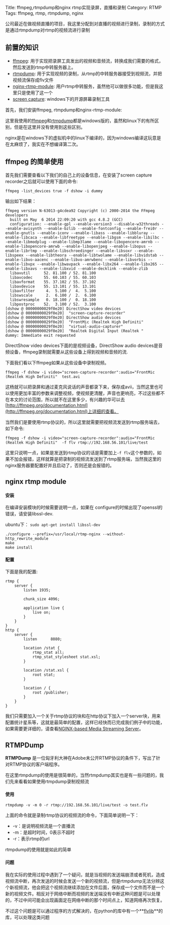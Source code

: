 Title: ffmpeg,rtmpdump和nginx rtmp实现录屏，直播和录制
Category: RTMP
Tags: ffmpeg, rtmp, rtmpdump, nginx

公司最近在做视频直播的项目，我这里分配到对直播的视频进行录制，录制的方式是通过rtmpdump对rtmp的视频流进行录制

## 前置的知识 ##

* [ffmpeg](http://ffmpeg.org/ffmpeg.html): 用于实现把录屏工具发出的视频和音频流，转换成我们需要的格式，然后发送到rtmp中转服务器上。
* [rtmpdump](http://rtmpdump.mplayerhq.hu/): 用于实现视频的录制，从rtmp的中转服务器接受到视频流，并把视频流保存成flv文件
* [nginx-rtmp-module](https://github.com/arut/nginx-rtmp-module):  用户rtmp中转服务，虽然他可以做很多功能，但是我这里只是使用了这一个
* [screen capture](https://github.com/rdp/screen-capture-recorder-to-video-windows-free): windows下的开源屏幕录制工具

首先，我们安装ffmpeg, rtmpdump和nginx-rtmp-module:

这里我使用的[ffmpeg](http://ffmpeg.zeranoe.com/builds/)和[rtmpdump](http://rtmpdump.mplayerhq.hu/download/rtmpdump-2.4-git-010913-windows.zip)都是windows版的，虽然和linux下的有所区别，但是在这里并没有使用到这些区别。

nginx是在windows下的虚拟机中的linux下编译的，因为windows编译这玩意是在太麻烦了，我实在不想编译第二次。

## ffmpeg 的简单使用 ##



首先我们需要查看以下我们的自己上的设备信息，在安装了screen capture recorder之后就可以使用下面的命令:

```
ffmpeg -list_devices true -f dshow -i dummy
```
输出如下结果：
```rconsole
ffmpeg version N-63013-g4cdea92 Copyright (c) 2000-2014 the FFmpeg developers
  built on May  6 2014 22:09:20 with gcc 4.8.2 (GCC)
  configuration: --enable-gpl --enable-version3 --disable-w32threads --enable-avisynth --enable-bzlib --enable-fontconfig --enable-frei0r --enable-gnutls --enable-iconv --enable-libass --enable-libbluray --enable-libcaca --enable-libfreetype --enable-libgsm --enable-libilbc --enable-libmodplug --enable-libmp3lame --enable-libopencore-amrnb --enable-libopencore-amrwb --enable-libopenjpeg --enable-libopus --enable-librtmp --enable-libschroedinger --enable-libsoxr --enable-libspeex --enable-libtheora --enable-libtwolame --enable-libvidstab --enable-libvo-aacenc --enable-libvo-amrwbenc --enable-libvorbis --enable-libvpx --enable-libwavpack --enable-libx264 --enable-libx265 --enable-libxavs --enable-libxvid --enable-decklink --enable-zlib
  libavutil      52. 81.100 / 52. 81.100
  libavcodec     55. 60.103 / 55. 60.103
  libavformat    55. 37.102 / 55. 37.102
  libavdevice    55. 13.101 / 55. 13.101
  libavfilter     4.  5.100 /  4.  5.100
  libswscale      2.  6.100 /  2.  6.100
  libswresample   0. 18.100 /  0. 18.100
  libpostproc    52.  3.100 / 52.  3.100
[dshow @ 00000000029f0e20] DirectShow video devices
[dshow @ 00000000029f0e20]  "screen-capture-recorder"
[dshow @ 00000000029f0e20] DirectShow audio devices
[dshow @ 00000000029f0e20]  "FrontMic (Realtek High Definiti"
[dshow @ 00000000029f0e20]  "virtual-audio-capturer"
[dshow @ 00000000029f0e20]  "Realtek Digital Input (Realtek "
dummy: Immediate exit requested
```

DirectShow video devices下面的是视频设备，DirectShow audio devices是音频设备，ffmpeg录制就需要从这些设备上得到视频和音频的流.

下面我们看以下ffmpeg如果从这些设备中录制视频。

```
ffmpeg -f dshow -i video="screen-capture-recorder":audio="FrontMic (Realtek High Definiti"  test.avi
```

这杨就可以把录屏和通过麦克风说话的声音都录下来，保存成avii，当然这里也可以使用更加丰富的参数来调整视频，使视频更清醒，声音也更响亮，不过这些都不在本文的讨论范围，所以就不在这里多少，有兴趣的华可以去[http://ffmpeg.org/documentation.html](http://ffmpeg.org/documentation.html)上详细的查看。

当然我们是要使用rtmp协议的，所以这里就需要把视频流发送到rtmp服务端去，如下命令:

```
ffmpeg -f dshow -i video="screen-capture-recorder":audio="FrontMic (Realtek High Definiti"  -f flv rtmp://192.168.56.101/live/test
```

这里只说明一点，如果是发送到rtmp协议的话是需要加上`-f flv`这个参数的，如果不加会报错，这样就算是把录制的视频流发送到了rtmp服务端，当然我这里的nginx服务器要配置好并且启动了，否则还是会报错的。

## nginx rtmp module ##

#### 安装 ####

在编译安装模块的时候需要说明一点，如果在 configure的时候出现了openssl的错误，请安装libssl-dev.

ubuntu下： `sudo apt-get install libssl-dev`

```
./configure --prefix=/usr/local/rtmp-nginx --without-http_rewrite_module
make
make install
```

#### 配置 ####

下面是我的配置:

```nginx
rtmp {
    server {
        listen 1935;

        chunk_size 4096;

        application live {
            live on;
        }
    }
}
http {
    server {
        listen      8080;

        location /stat {
            rtmp_stat all;
            rtmp_stat_stylesheet stat.xsl;
        }

        location /stat.xsl {
            root stat;
        }

        location / {
            root /publisher;
        }
    }
}
```

我们只需要加入一个关于rtmp协议的块和在http协议下加入一个server块，用来配置统计星系等，这就是最简单的配置，这样已经快而已完成我们例子中的功能，如果需要更详细的，请查看[NGINX-based Media Streaming Server](https://github.com/arut/nginx-rtmp-module)。


## RTMPDump ##

**RTMPDump** 是一位匈牙利大神在Adobe未公开RTMP协议的条件下，写出了针对RTMP协议的客户端程序。

在这里rtmpdump的使用是很简单的，当然rtmpdump其实也是有一些问题的，我们先来看看如果使用rtmpdump录制视频流

#### 使用 ####

```
rtmpdump -v -m 0 -r rtmp://192.168.56.101/live/test -o test.flv
```

上面的命令就是录制rtmp协议的视频流的命令，下面简单说明一下：

* -v：是说明视频流是一个直播流
* -m：是超时时间，0表示不超时
* -r：表示rtmp的url

rtmpdump的使用就是如此的简单

#### 问题 ####

我在实际的使用过程中遇到了一个疑问，就是当视频的发送端崩溃或者死机，造成视频流中断，再次发送的时候会发送一个新的视频流，但是rtmpdump无法分辨这个新视频流，他会把这个视频流继续添加在文件后面，保存成一个文件而不是一个新的视频文件。相反对于网络中断而视频的发送端没有中断这种问题是可以处理的，不过中间可能会出现画面定在网络中断的那个时间点上，知道网络再次恢复。

不过这个问题是可以通过程序的方式解决的，在python的库中有一个**[flvlib](https://pypi.python.org/pypi/flvlib/0.1.13)**的库，可以处理这类问题

